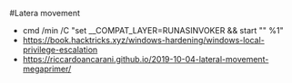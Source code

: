 #Latera movement
- cmd /min /C "set __COMPAT_LAYER=RUNASINVOKER && start "" %1"
- https://book.hacktricks.xyz/windows-hardening/windows-local-privilege-escalation
- https://riccardoancarani.github.io/2019-10-04-lateral-movement-megaprimer/
